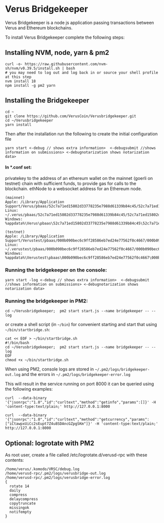 # Verus Bridgekeeper

Verus Bridgekeeper is a node js application passing transactions between Verus and Ethereum blockchains.

To install Verus Bridgekeeper  complete the following steps:

## Installing NVM, node, yarn & pm2
```shell
curl -o- https://raw.githubusercontent.com/nvm-sh/nvm/v0.39.5/install.sh | bash
# you may need to log out and log back in or source your shell profile at this step
nvm install 18
npm install -g pm2 yarn
```
## Installing the Bridgekeeper
```shell
cd ~
git clone https://github.com/VerusCoin/Verusbridgekeeper.git
cd ~/Verusbridgekeeper
yarn install
```
Then after the installation run the following to create the initial configuration file
```shell
yarn start <-debug // shows extra information>  <-debugsubmit //shows information on submissions> <-debugnotarization shows notarization data>
```
#### In *.conf set: 
privatekey to the address of an ethereum wallet on the mainnet (goerli on testnet) chain with sufficient funds, to provide gas for calls to the blockchain.
ethNode to a websocket address for an Ethereum node.
```
(mainnet)
Apple: /Library/Application Support/Verus/pbaas/52c7a71ed15802d33778235e7988d61339b84c45/52c7a71ed15802d33778235e7988d61339b84c45.conf
Linux: ~/.verus/pbaas/52c7a71ed15802d33778235e7988d61339b84c45/52c7a71ed15802d33778235e7988d61339b84c45.conf
Windows: %appdata%\Verus\pbaas\52c7a71ed15802d33778235e7988d61339b84c45\52c7a71ed15802d33778235e7988d61339b84c45.conf

(testnet)
Apple: /Library/Application Support/Verustest/pbaas/000b090bec6c9ff28586eb7ed24e77562f0c4667/000b090bec6c9ff28586eb7ed24e77562f0c4667.conf
Linux: ~/.verustest/pbaas/000b090bec6c9ff28586eb7ed24e77562f0c4667/000b090bec6c9ff28586eb7ed24e77562f0c4667.conf
Windows: %appdata%\Verustest\pbaas\000b090bec6c9ff28586eb7ed24e77562f0c4667\000b090bec6c9ff28586eb7ed24e77562f0c4667.conf
```
### Running the bridgekeeper on the console:
```shell
yarn start -log <-debug // shows extra information>  <-debugsubmit //shows information on submissions> <-debugnotarization shows notarization data>
```
### Running the bridgekeeper in PM2:
```shell
cd ~/Verusbridgekeeper;  pm2 start start.js --name bridgekeeper -- --log
```
or create a shell script (in `~/bin`) for convenient starting and start that using `~/bin/startbridge.sh`:
```
cat << EOF > ~/bin/startbridge.sh
#!/bin/bash
cd ~/Verusbridgekeeper;  pm2 start start.js --name bridgekeeper -- --log
EOF
chmod +x ~/bin/startbridge.sh
```
When using PM2, console logs are stored in `~/.pm2/logs/bridgekeeper-out.log` and the errors in `~/.pm2/logs/bridgekeeper-error.log`

This will result in the service running on port 8000 it can be queried using the following examples:
```shell
curl  --data-binary '{"jsonrpc":"1.0","id":"curltext","method":"getinfo","params":[]}' -H 'content-type:text/plain;' http://127.0.0.1:8000

curl  --data-binary '{"jsonrpc":"1.0","id":"curltext","method":"getcurrency","params":["iCtawpxUiCc2sEupt7Z4u8SDAncGZpgSKm"]}' -H 'content-type:text/plain;' http://127.0.0.1:8000
```

## Optional: logrotate with PM2
As root user, create a file called /etc/logrotate.d/verusd-rpc with these contents:
```shell
/home/verus/.komodo/VRSC/debug.log
/home/verusd-rpc/.pm2/logs/verusbridge-out.log
/home/verusd-rpc/.pm2/logs/verusbridge-error.log
{
  rotate 14
  daily
  compress
  delaycompress
  copytruncate
  missingok
  notifempty
}
```
